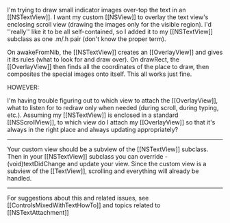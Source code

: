 I'm trying to draw small indicator images over-top the text in an [[NSTextView]]. I want my custom [[NSView]] to overlay the text view's enclosing scroll view (drawing the images only for the visible region). I'd ''really'' like it to be all self-contained, so I added it to my [[NSTextView]] subclass as one .m/.h pair (don't know the proper term).

On awakeFromNib, the [[NSTextView]] creates an [[OverlayView]] and gives it its rules (what to look for and draw over). On drawRect, the [[OverlayView]] then finds all the coordinates of the place to draw, then composites the special images onto itself. This all works just fine.

HOWEVER:

I'm having trouble figuring out to which view to attach the [[OverlayView]], what to listen for to redraw only when needed (during scroll, during typing, etc.). Assuming my [[NSTextView]] is enclosed in a standard [[NSScrollView]], to which view do I attach my [[OverlayView]] so that it's always in the right place and always updating appropriately?

----

Your custom view should be a subview of the [[NSTextView]] subclass. Then in your [[NSTextView]] subclass you can override -(void)textDidChange and update your view. Since the custom view is a subview of the [[TextView]], scrolling and everything will already be handled.

----

For suggestions about this and related issues, see [[ControlsMixedWithTextHowTo]] and topics related to [[NSTextAttachment]]